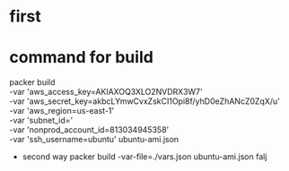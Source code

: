 # first
# command for build
packer build \
    -var 'aws_access_key=AKIAXOQ3XLO2NVDRX3W7' \
    -var 'aws_secret_key=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' \
    -var 'aws_region=us-east-1' \
    -var 'subnet_id=' \
    -var 'nonprod_account_id=813034945358'\
    -var 'ssh_username=ubuntu'
    ubuntu-ami.json
* second way
packer build -var-file=./vars.json ubuntu-ami.json falj